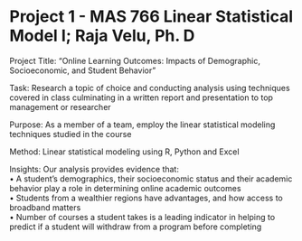 # Project 1 - MAS 766 Linear Statistical Model I; Raja Velu, Ph. D

Project Title: “Online Learning Outcomes: Impacts of Demographic, Socioeconomic, and Student Behavior”

Task: Research a topic of choice and conducting analysis using techniques covered in class culminating in a written report and presentation to top management or researcher

Purpose: As a member of a team, employ the linear statistical modeling techniques studied in the course

Method: Linear statistical modeling using R, Python and Excel

Insights: Our analysis provides evidence that:<br/>
•	A student’s demographics, their socioeconomic status and their academic behavior play a role in determining online academic outcomes<br/> 
•	Students from a wealthier regions have advantages, and how access to broadband matters<br/>
•	Number of courses a student takes is a leading indicator in helping to predict if a student will withdraw from a program before completing<br/>
